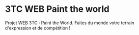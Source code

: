 # 3TC WEB Paint the world

Projet WEB 3TC : Paint the World. Faites du monde votre terrain d'expression et de compétition !